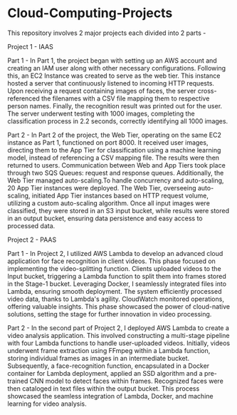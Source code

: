 # Cloud-Computing-Projects

This repository involves 2 major projects each divided into 2 parts -

Project 1 - IAAS

Part 1 - In Part 1, the project began with setting up an AWS account and creating an IAM user along with other necessary configurations. Following this, an EC2 Instance was created to serve as the web tier. This instance hosted a server that continuously listened to incoming HTTP requests. Upon receiving a request containing images of faces, the server cross-referenced the filenames with a CSV file mapping them to respective person names. Finally, the recognition result was printed out for the user. The server underwent testing with 1000 images, completing the classification process in 2.2 seconds, correctly identifying all 1000 images.

Part 2 - In Part 2 of the project, the Web Tier, operating on the same EC2 instance as Part 1, functioned on port 8000. It received user images, directing them to the App Tier for classification using a machine learning model, instead of referencing a CSV mapping file. The results were then returned to users. Communication between Web and App Tiers took place through two SQS Queues: request and response queues. Additionally, the Web Tier managed auto-scaling.To handle concurrency and auto-scaling, 20 App Tier instances were deployed. The Web Tier, overseeing auto-scaling, initiated App Tier instances based on HTTP request volume, utilizing a custom auto-scaling algorithm. Once all input images were classified, they were stored in an S3 input bucket, while results were stored in an output bucket, ensuring data persistence and easy access to processed data.

Project 2 - PAAS

Part 1 - In Project 2, I utilized AWS Lambda to develop an advanced cloud application for face recognition in client videos. This phase focused on implementing the video-splitting function. Clients uploaded videos to the Input bucket, triggering a Lambda function to split them into frames stored in the Stage-1 bucket. Leveraging Docker, I seamlessly integrated files into Lambda, ensuring smooth deployment. The system efficiently processed video data, thanks to Lambda's agility. CloudWatch monitored operations, offering valuable insights. This phase showcased the power of cloud-native solutions, setting the stage for further innovation in video processing.

Part 2 - In the second part of Project 2, I deployed AWS Lambda to create a video analysis application. This involved constructing a multi-stage pipeline with four Lambda functions to handle user-uploaded videos. Initially, videos underwent frame extraction using FFmpeg within a Lambda function, storing individual frames as images in an intermediate bucket. Subsequently, a face-recognition function, encapsulated in a Docker container for Lambda deployment, applied an SSD algorithm and a pre-trained CNN model to detect faces within frames. Recognized faces were then cataloged in text files within the output bucket. This process showcased the seamless integration of Lambda, Docker, and machine learning for video analysis.
